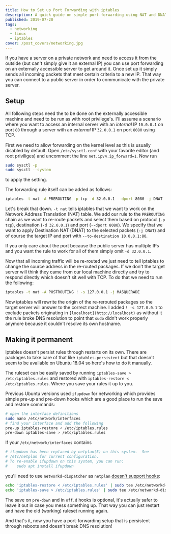 ```yaml
---
title: How to Set up Port Forwarding with iptables
description: A quick guide on simple port-forwarding using NAT and DNAT in iptables
published: 2019-07-20
tags:
  - networking
  - linux
  - iptables
cover: /post_covers/networking.jpg
---
```


If you have a server on a private network and need to access it from the outside (but can't simply give it an external IP) you can use port forwarding on an externally accessible server to get around it. Once set up it simply sends all incoming packets that meet certain criteria to a new IP. That way you can connect to a public server in order to communicate with the private server.

## Setup

All following steps need the to be done on the externally accessible machine and need to be run as with root privilege's. I'll assume a scenario where you want to access an internal server with an _internal_ IP `10.0.0.1` on port `80` through a server with an _external_ IP `32.0.0.1` on port `8080` using TCP.

First we need to allow forwarding on the kernel level as this is usually disabled by default. Open `/etc/sysctl.conf` with your favorite editor (and root priviliges) and uncomment the line `net.ipv4.ip_forward=1`. Now run

```bash
sudo sysctl -p
sudo sysctl --system
```

to apply the setting.

The forwarding rule itself can be added as follows:

```bash
iptables -t nat -A PREROUTING -p tcp -d 32.0.0.1 --dport 8080 -j DNAT --to-destination 10.0.0.1:80
```

Let's break that down. `-t nat` tells iptables that we want to work on the Network Address Translation (NAT) table. We add our rule to the `PREROUTING` chain as we want to re-route packets and select them based on protocol (`-p tcp`), destination (`-d 32.0.0.1`) and port (`--dport 8080`). We specify that we want to apply Destination NAT (DNAT) to the selected packets (`-j DNAT`) and of course the target IP and port with `--to-destination 10.0.0.1:80`.

If you only care about the port because the public server has multiple IPs and you want the rule to work for all of them simply omit `-d 32.0.0.1`.

Now that all incoming traffic will be re-routed we just need to tell iptables to change the source address in the re-routed packages. If we don't the target server will think they came from our local machine directly and try to respond directly which doesn't sit well with TCP. To do that we need to run the following:

```bash
iptables -t nat -A POSTROUTING ! -s 127.0.0.1 -j MASQUERADE
```

Now iptables will rewrite the origin of the re-rerouted packages so the target server will answer to the correct machine. I added `! -s 127.0.0.1` to exclude packets originating in `[localhost](http://localhost)` as without it the rule broke DNS resolution to point that `sudo` didn't work properly anymore because it couldn't resolve its own hostname.

## Making it permanent

Iptables doesn't persist rules through restarts on its own. There are packages to take care of that like `iptables-persistent` but that doesn't seem to be available on Ubuntu 18.04 so here's how to do it manually.

The ruleset can be easily saved by running `iptables-save > /etc/iptables.rules` and restored with `iptables-restore < /etc/iptables.rules`. Where you save your rules it up to you.

Previous Ubuntu versions used `ifupdown` for networking which provides simple pre-up and pre-down hooks which are a good place to run the save and restore commands:

```bash
# open the interface definitions
sudo nano /etc/network/interfaces
# find your interface and add the following
pre-up iptables-restore < /etc/iptables.rules
pre-down iptables-save > /etc/iptables.rules
```

If your `/etc/network/interfaces` contains

```bash
# ifupdown has been replaced by netplan(5) on this system.  See
# /etc/netplan for current configuration.
# To re-enable ifupdown on this system, you can run:
#    sudo apt install ifupdown
```

you'll need to use `networkd-dispatcher` as `netplan` [doesn't support hooks](https://netplan.io/faq#use-pre-up-post-up-etc-hook-scripts):

```bash
echo 'iptables-restore < /etc/iptables.rules' | sudo tee /etc/networkd-dispatcher/routable.d/50-iptables-restore
echo 'iptables-save > /etc/iptables.rules' | sudo tee /etc/networkd-dispatcher/off.d/50-iptables-save
```

The save on `pre-down` and in `off.d` hooks is optional, it's actually safer to leave it out in case you mess something up. That way you can just restart and have the old (working) ruleset running again.

And that's it, now you have a port-forwarding setup that is persistent through reboots and doesn't break DNS resolution!
